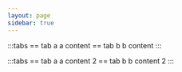 ```yaml
---
layout: page
sidebar: true
---
```


:::tabs
== tab a
a content
== tab b
b content
:::

:::tabs
== tab a
a content 2
== tab b
b content 2
:::
